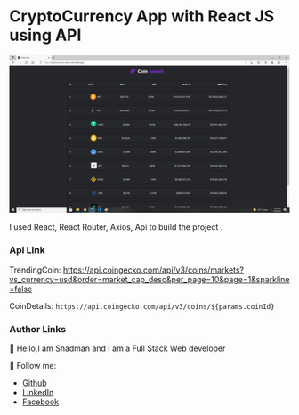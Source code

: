 # CryptoCurrency App with React JS using API
    
<img src="ss.png"/>  

<br/>

I used React, React Router, Axios, Api to build the project  .
<br/>

### Api Link

TrendingCoin: https://api.coingecko.com/api/v3/coins/markets?vs_currency=usd&order=market_cap_desc&per_page=10&page=1&sparkline=false

CoinDetails:  `https://api.coingecko.com/api/v3/coins/${params.coinId}`


### Author Links  

👋 Hello,I am Shadman and I am a Full Stack Web developer  

🚀 Follow me:  


  - [Github](https://github.com/sakibshadman19)
  - [LinkedIn](https://www.linkedin.com/in/shadmansakib1/)
  - [Facebook](https://www.facebook.com/shadman.sakibtanmoy)
  


<!-- all link is here -->


